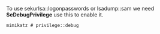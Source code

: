 
To use sekurlsa::logonpasswords or lsadump::sam we need **SeDebugPrivilege** use this to enable it.

```shell
mimikatz # privilege::debug
```
